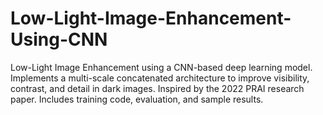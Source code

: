 # Low-Light-Image-Enhancement-Using-CNN
Low-Light Image Enhancement using a CNN-based deep learning model. Implements a multi-scale concatenated architecture to improve visibility, contrast, and detail in dark images. Inspired by the 2022 PRAI research paper. Includes training code, evaluation, and sample results.
